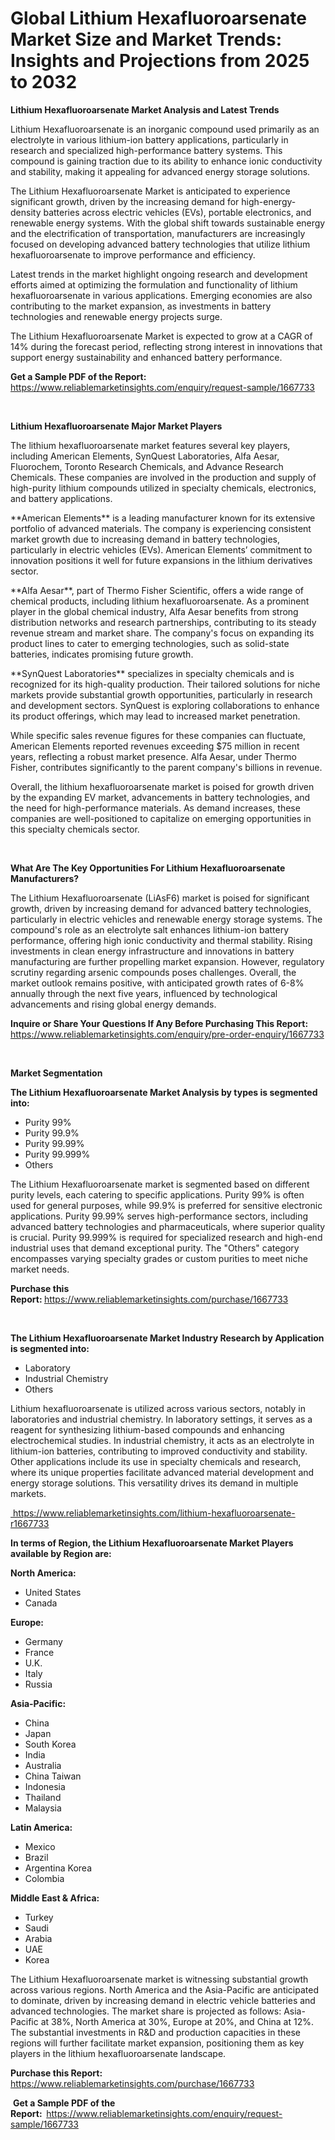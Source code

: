 <p><h1>Global Lithium Hexafluoroarsenate Market Size and Market Trends: Insights and Projections from 2025 to 2032</h1></p><p><strong>Lithium Hexafluoroarsenate Market Analysis and Latest Trends</strong></p>
<p><p>Lithium Hexafluoroarsenate is an inorganic compound used primarily as an electrolyte in various lithium-ion battery applications, particularly in research and specialized high-performance battery systems. This compound is gaining traction due to its ability to enhance ionic conductivity and stability, making it appealing for advanced energy storage solutions.</p><p>The Lithium Hexafluoroarsenate Market is anticipated to experience significant growth, driven by the increasing demand for high-energy-density batteries across electric vehicles (EVs), portable electronics, and renewable energy systems. With the global shift towards sustainable energy and the electrification of transportation, manufacturers are increasingly focused on developing advanced battery technologies that utilize lithium hexafluoroarsenate to improve performance and efficiency.</p><p>Latest trends in the market highlight ongoing research and development efforts aimed at optimizing the formulation and functionality of lithium hexafluoroarsenate in various applications. Emerging economies are also contributing to the market expansion, as investments in battery technologies and renewable energy projects surge.</p><p>The Lithium Hexafluoroarsenate Market is expected to grow at a CAGR of 14% during the forecast period, reflecting strong interest in innovations that support energy sustainability and enhanced battery performance.</p></p>
<p><strong>Get a Sample PDF of the Report:&nbsp;</strong> <a href="https://www.reliablemarketinsights.com/enquiry/request-sample/1667733?utm_campaign=2531&utm_medium=2&utm_source=Github&utm_content=ia&utm_term=18042025&utm_id=lithium-hexafluoroarsenate">https://www.reliablemarketinsights.com/enquiry/request-sample/1667733</a></p>
<p>&nbsp;</p>
<p><strong>Lithium Hexafluoroarsenate Major Market Players</strong></p>
<p><p>The lithium hexafluoroarsenate market features several key players, including American Elements, SynQuest Laboratories, Alfa Aesar, Fluorochem, Toronto Research Chemicals, and Advance Research Chemicals. These companies are involved in the production and supply of high-purity lithium compounds utilized in specialty chemicals, electronics, and battery applications.</p><p>**American Elements** is a leading manufacturer known for its extensive portfolio of advanced materials. The company is experiencing consistent market growth due to increasing demand in battery technologies, particularly in electric vehicles (EVs). American Elements’ commitment to innovation positions it well for future expansions in the lithium derivatives sector.</p><p>**Alfa Aesar**, part of Thermo Fisher Scientific, offers a wide range of chemical products, including lithium hexafluoroarsenate. As a prominent player in the global chemical industry, Alfa Aesar benefits from strong distribution networks and research partnerships, contributing to its steady revenue stream and market share. The company's focus on expanding its product lines to cater to emerging technologies, such as solid-state batteries, indicates promising future growth.</p><p>**SynQuest Laboratories** specializes in specialty chemicals and is recognized for its high-quality production. Their tailored solutions for niche markets provide substantial growth opportunities, particularly in research and development sectors. SynQuest is exploring collaborations to enhance its product offerings, which may lead to increased market penetration.</p><p>While specific sales revenue figures for these companies can fluctuate, American Elements reported revenues exceeding $75 million in recent years, reflecting a robust market presence. Alfa Aesar, under Thermo Fisher, contributes significantly to the parent company's billions in revenue. </p><p>Overall, the lithium hexafluoroarsenate market is poised for growth driven by the expanding EV market, advancements in battery technologies, and the need for high-performance materials. As demand increases, these companies are well-positioned to capitalize on emerging opportunities in this specialty chemicals sector.</p></p>
<p>&nbsp;</p>
<p><strong>What Are The Key Opportunities For Lithium Hexafluoroarsenate Manufacturers?</strong></p>
<p><p>The Lithium Hexafluoroarsenate (LiAsF6) market is poised for significant growth, driven by increasing demand for advanced battery technologies, particularly in electric vehicles and renewable energy storage systems. The compound's role as an electrolyte salt enhances lithium-ion battery performance, offering high ionic conductivity and thermal stability. Rising investments in clean energy infrastructure and innovations in battery manufacturing are further propelling market expansion. However, regulatory scrutiny regarding arsenic compounds poses challenges. Overall, the market outlook remains positive, with anticipated growth rates of 6-8% annually through the next five years, influenced by technological advancements and rising global energy demands.</p></p>
<p><strong>Inquire or Share Your Questions If Any Before Purchasing This Report:</strong> <a href="https://www.reliablemarketinsights.com/enquiry/pre-order-enquiry/1667733?utm_campaign=2531&utm_medium=2&utm_source=Github&utm_content=ia&utm_term=18042025&utm_id=lithium-hexafluoroarsenate">https://www.reliablemarketinsights.com/enquiry/pre-order-enquiry/1667733</a></p>
<p>&nbsp;</p>
<p><strong>Market Segmentation</strong></p>
<p><strong>The Lithium Hexafluoroarsenate Market Analysis by types is segmented into:</strong></p>
<p><ul><li>Purity 99%</li><li>Purity 99.9%</li><li>Purity 99.99%</li><li>Purity 99.999%</li><li>Others</li></ul></p>
<p><p>The Lithium Hexafluoroarsenate market is segmented based on different purity levels, each catering to specific applications. Purity 99% is often used for general purposes, while 99.9% is preferred for sensitive electronic applications. Purity 99.99% serves high-performance sectors, including advanced battery technologies and pharmaceuticals, where superior quality is crucial. Purity 99.999% is required for specialized research and high-end industrial uses that demand exceptional purity. The "Others" category encompasses varying specialty grades or custom purities to meet niche market needs.</p></p>
<p><strong>Purchase this Report:&nbsp;</strong><a href="https://www.reliablemarketinsights.com/purchase/1667733?utm_campaign=2531&utm_medium=2&utm_source=Github&utm_content=ia&utm_term=18042025&utm_id=lithium-hexafluoroarsenate">https://www.reliablemarketinsights.com/purchase/1667733</a></p>
<p>&nbsp;</p>
<p><strong>The Lithium Hexafluoroarsenate Market Industry Research by Application is segmented into:</strong></p>
<p><ul><li>Laboratory</li><li>Industrial Chemistry</li><li>Others</li></ul></p>
<p><p>Lithium hexafluoroarsenate is utilized across various sectors, notably in laboratories and industrial chemistry. In laboratory settings, it serves as a reagent for synthesizing lithium-based compounds and enhancing electrochemical studies. In industrial chemistry, it acts as an electrolyte in lithium-ion batteries, contributing to improved conductivity and stability. Other applications include its use in specialty chemicals and research, where its unique properties facilitate advanced material development and energy storage solutions. This versatility drives its demand in multiple markets.</p></p>
<p><a href="https://www.reliablemarketinsights.com/lithium-hexafluoroarsenate-r1667733?utm_campaign=2531&utm_medium=2&utm_source=Github&utm_content=ia&utm_term=18042025&utm_id=lithium-hexafluoroarsenate">&nbsp;https://www.reliablemarketinsights.com/lithium-hexafluoroarsenate-r1667733</a></p>
<p><strong>In terms of Region, the Lithium Hexafluoroarsenate Market Players available by Region are:</strong></p>
<p>
    <p> <strong> North America: </strong>
        <ul>
            <li>United States</li>
            <li>Canada</li>
        </ul>
        </p> 
    <p> <strong> Europe: </strong>
        <ul>
            <li>Germany</li>
            <li>France</li>
            <li>U.K.</li>
            <li>Italy</li>
            <li>Russia</li>
        </ul>
        </p> 
    <p> <strong> Asia-Pacific: </strong>
        <ul>
            <li>China</li>
            <li>Japan</li>
            <li>South Korea</li>
            <li>India</li>
            <li>Australia</li>
            <li>China Taiwan</li>
            <li>Indonesia</li>
            <li>Thailand</li>
            <li>Malaysia</li>
        </ul>
        </p> 
    <p> <strong> Latin America: </strong>
        <ul>
            <li>Mexico</li>
            <li>Brazil</li>
            <li>Argentina Korea</li>
            <li>Colombia</li>
        </ul>
        </p> 
    <p> <strong> Middle East & Africa: </strong>
        <ul>
            <li>Turkey</li>
            <li>Saudi</li>
            <li>Arabia</li>
            <li>UAE</li>
            <li>Korea</li>
        </ul>
    </p>
    </p>
<p><p>The Lithium Hexafluoroarsenate market is witnessing substantial growth across various regions. North America and the Asia-Pacific are anticipated to dominate, driven by increasing demand in electric vehicle batteries and advanced technologies. The market share is projected as follows: Asia-Pacific at 38%, North America at 30%, Europe at 20%, and China at 12%. The substantial investments in R&D and production capacities in these regions will further facilitate market expansion, positioning them as key players in the lithium hexafluoroarsenate landscape.</p></p>
<p><strong>Purchase this Report: </strong><a href="https://www.reliablemarketinsights.com/purchase/1667733?utm_campaign=2531&utm_medium=2&utm_source=Github&utm_content=ia&utm_term=18042025&utm_id=lithium-hexafluoroarsenate">https://www.reliablemarketinsights.com/purchase/1667733</a></p>
<p>&nbsp;<strong>Get a Sample PDF of the Report:&nbsp;&nbsp;</strong><a href="https://www.reliablemarketinsights.com/enquiry/request-sample/1667733?utm_campaign=2531&utm_medium=2&utm_source=Github&utm_content=ia&utm_term=18042025&utm_id=lithium-hexafluoroarsenate">https://www.reliablemarketinsights.com/enquiry/request-sample/1667733</a></p>
<p><strong></strong></p>
<p><p></p><p></p><p></p></p>
